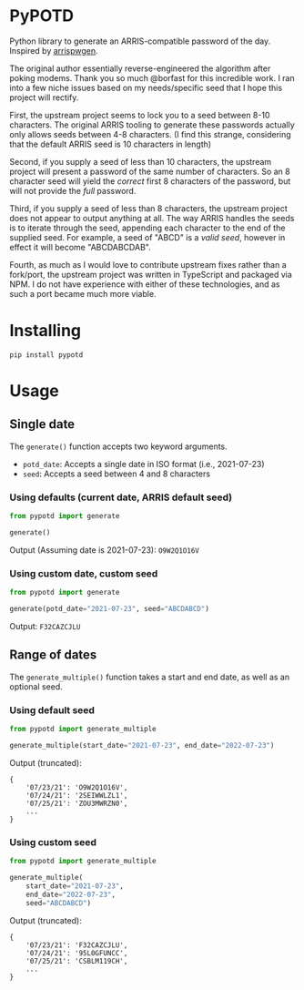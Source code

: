 # PyPOTD
Python library to generate an ARRIS-compatible password of the day.
Inspired by [arrispwgen](https://github.com/borfast/arrispwgen).

The original author essentially reverse-engineered the algorithm after poking modems. Thank you so much @borfast for this incredible work. I ran into a few niche issues based on my needs/specific seed that I hope this project will rectify.

First, the upstream project seems to lock you to a seed between 8-10 characters. The original ARRIS tooling to generate these passwords actually only allows seeds between 4-8 characters. (I find this strange, considering that the default ARRIS seed is 10 characters in length)

Second, if you supply a seed of less than 10 characters, the upstream project will present a password of the same number of characters. So an 8 character seed will yield the *correct* first 8 characters of the password, but will not provide the *full* password.

Third, if you supply a seed of less than 8 characters, the upstream project does not appear to output anything at all. The way ARRIS handles the seeds is to iterate through the seed, appending each character to the end of the supplied seed. For example, a seed of "ABCD" is a *valid seed*, however in effect it will become "ABCDABCDAB".

Fourth, as much as I would love to contribute upstream fixes rather than a fork/port, the upstream project was written in TypeScript and packaged via NPM. I do not have experience with either of these technologies, and as such a port became much more viable.

# Installing
`pip install pypotd`

# Usage
## Single date
The `generate()` function accepts two keyword arguments.
* `potd_date`: Accepts a single date in ISO format (i.e., 2021-07-23)
* `seed`: Accepts a seed between 4 and 8 characters
### Using defaults (current date, ARRIS default seed)
```python
from pypotd import generate

generate()
```

Output (Assuming date is 2021-07-23): `O9W2Q1O16V`

### Using custom date, custom seed
```python
from pypotd import generate

generate(potd_date="2021-07-23", seed="ABCDABCD")
```

Output: `F32CAZCJLU`

## Range of dates
The `generate_multiple()` function takes a start and end date, as well as an optional seed.

### Using default seed
```python
from pypotd import generate_multiple

generate_multiple(start_date="2021-07-23", end_date="2022-07-23")
```

Output (truncated):
```
{
    '07/23/21': 'O9W2Q1O16V',
    '07/24/21': '2SEIWWLZL1',
    '07/25/21': 'ZOU3MWRZN0',
    ...
}
```

### Using custom seed
```python
from pypotd import generate_multiple

generate_multiple(
    start_date="2021-07-23",
    end_date="2022-07-23",
    seed="ABCDABCD")
```

Output (truncated):
```
{
    '07/23/21': 'F32CAZCJLU',
    '07/24/21': '95L0GFUNCC',
    '07/25/21': 'CSBLM119CH',
    ...
}
```
